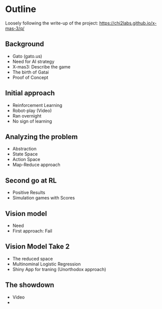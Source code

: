 # Outline

Loosely following the write-up of the project: https://chi2labs.github.io/x-mas-3/q/

## Background

- Gato (gato.us)
- Need for AI strategy
- X-mas3: Describe the game
- The birth of Gatai
- Proof of Concept

## Initial approach
- Reinforcement Learning
- Robot-play (Video)
- Ran overnight
- No sign of learning

## Analyzing the problem
- Abstraction
- State Space
- Action Space
- Map-Reduce approach

## Second go at RL
- Positive Results
- Simulation games with Scores

## Vision model
- Need
- First approach: Fail
## Vision Model Take 2
- The reduced space
- Multinominal Logistic Regression
- Shiny App for traning (Unorthodox approach)

## The showdown
- Video
- 
